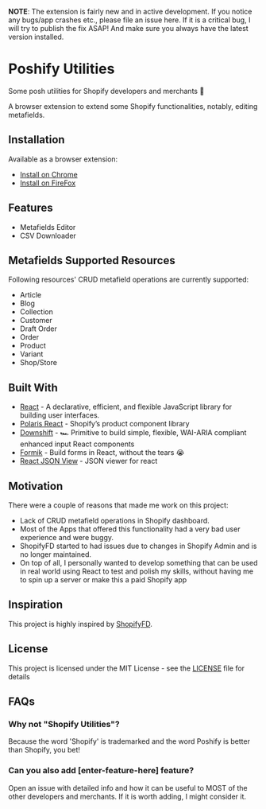 **NOTE**: The extension is fairly new and in active development. If you notice any bugs/app crashes etc., please file an issue here. If it is a critical bug, I will try to publish the fix ASAP! And make sure you always have the latest version installed.

# Poshify Utilities
Some posh utilities for Shopify developers and merchants 🎉

A browser extension to extend some Shopify functionalities, notably, editing metafields.

## Installation
Available as a browser extension:
 - [Install on Chrome](https://chrome.google.com/webstore/detail/shopify-metafields-editor/albldpmnhhhcjiladaacehfabibgbllk "Chrome")
 - [Install on FireFox](https://addons.mozilla.org/en-US/firefox/addon/poshify-utilities/ "FireFox")

## Features
- Metafields Editor
- CSV Downloader

## Metafields Supported Resources
Following resources' CRUD metafield operations are currently supported:
 - Article
 - Blog
 - Collection
 - Customer
 - Draft Order
 - Order
 - Product
 - Variant
 - Shop/Store

## Built With
 - [React](https://github.com/facebook/react "React") - A declarative, efficient, and flexible JavaScript library for building user interfaces.
 - [Polaris React](https://github.com/Shopify/polaris-react "Polaris React") - Shopify’s product component library
 - [Downshift](https://github.com/downshift-js/downshift "Downshift") - 🏎 Primitive to build simple, flexible, WAI-ARIA compliant enhanced input React components
 - [Formik](https://github.com/jaredpalmer/formik "Formik") - Build forms in React, without the tears 😭
 - [React JSON View](https://github.com/mac-s-g/react-json-view "React JSON View") - JSON viewer for react

## Motivation
There were a couple of reasons that made me work on this project:
 - Lack of CRUD metafield operations in Shopify dashboard.
 - Most of the Apps that offered this functionality had a very bad user experience and were buggy.
 - ShopifyFD started to had issues due to changes in Shopify Admin and is no longer maintained.
 - On top of all, I personally wanted to develop something that can be used in real world using React to test and polish my skills, without having me to spin up a server or make this a paid Shopify app

## Inspiration
This project is highly inspired by [ShopifyFD](https://github.com/freakdesign/shopifyFD "Shopify FD").

## License
This project is licensed under the MIT License - see the [LICENSE](https://github.com/husseyexplores/poshify-utilities/blob/master/LICENSE "License") file for details

## FAQs

### Why not "Shopify Utilities"?
Because the word 'Shopify' is trademarked and the word Poshify is better than Shopify, you bet!

### Can you also add [enter-feature-here] feature?
Open an issue with detailed info and how it can be useful to MOST of the other developers and merchants. If it is worth adding, I might consider it.
